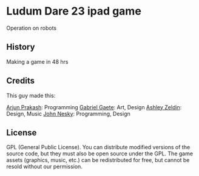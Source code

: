 # Ludum Dare 23 ipad game

Operation on robots

## History

Making a game in 48 hrs

## Credits

This guy made this:

[Arjun Prakash](http://www.cyborgdino.com/):  Programming
[Gabriel Gaete](http://gabotron2000.tumblr.com/): Art, Design
[Ashley Zeldin](http://ashleyzeldin.squarespace.com/): Design, Music
[John Nesky](http://johnnesky.com/): Programming, Design


## License

GPL (General Public License). You can distribute modified versions of the source code, but they must also be open source under the GPL. The game assets (graphics, music, etc.) can be redistributed for free, but cannot be resold without our permission.